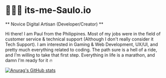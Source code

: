 # 👨🏼‍💻 its-me-Saulo.io

** Novice Digital Artisan (Developer/Creator) **

Hi there! I am Paul from the Philippines. Most of my jobs were in the field of customer service & technical support (Although I don't really consider it Tech Support). 
I am interested in Gaming & Web Development, UX/UI, and pretty much everything related to coding.
The path sure is a hell of a ride, and I'm willing to take that first step. Everything in life is a marathon, and damn I'm ready for it 🔥

[![Anurag's GitHub stats](https://github-readme-stats.vercel.app/api?username=its-me-Saul0)](https://github.com/anuraghazra/github-readme-stats)

